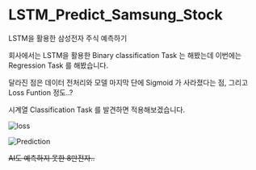 # LSTM_Predict_Samsung_Stock

LSTM을 활용한 삼성전자 주식 예측하기

회사에서는 LSTM을 활용한 Binary classification Task 는 해봤는데 이번에는 Regression Task 를 해봤습니다.

달라진 점은 데이터 전처리와 모델 마지막 단에 Sigmoid 가 사라졌다는 점, 그리고 Loss Funtion 정도..?

시계열 Classification Task 를 발견하면 적용해보겠습니다.

![loss](https://user-images.githubusercontent.com/29745280/147473519-36844b59-8dd0-4a97-8454-fad8991571c8.png)

![Prediction](https://user-images.githubusercontent.com/29745280/147473524-faa9f049-c675-4c8c-8c84-942a7deaf92d.png)

~~AI도 예측하지 못한 8만전자..~~
